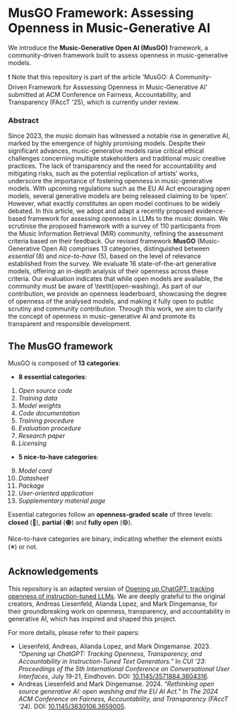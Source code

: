 # MusGO Framework: Assessing Openness in Music-Generative AI 
We introduce the **Music-Generative Open AI (MusGO)** framework, a community-driven framework built to assess openness in music-generative models. 

❗ Note that this repository is part of the article 'MusGO: A Community-Driven Framework for Asssessing Openness in Music-Generative AI' submitted at ACM Conference on Fairness, Accountability, and Transparency (FAccT '25), which is currently under review.

### Abstract 
Since 2023, the music domain has witnessed a notable rise in generative AI, marked by the emergence of highly promising models. Despite their significant advances, music-generative models raise critical ethical challenges concerning multiple stakeholders and traditional music creative practices. The lack of transparency and the need for accountability and mitigating risks, such as the potential replication of artists’ works, underscore the importance of fostering openness in music-generative models. With upcoming regulations such as the EU AI Act encouraging open models, several generative models are being released claiming to be ‘open’. However, what exactly constitutes an open model continues to be widely debated. In this article, we adopt and adapt a recently proposed evidence-based framework for assessing openness in LLMs to the music domain. We scrutinise the proposed framework with a survey of 110 participants from the Music Information Retrieval (MIR) community, refining the assessment criteria based on their feedback. Our revised framework __MusGO__ (Music-Generative Open AI) comprises 13 categories, distinguished between *essential* (8) and *nice-to-have* (5), based on the level of relevance established from the survey. We evaluate 16 state-of-the-art generative models, offering an in-depth analysis of their openness across these criteria. Our evaluation indicates that while open models are available, the community must be aware of \textit{open-washing}. As part of our contribution, we provide an openness leaderboard, showcasing the degree of openness of the analysed models, and making it fully open to public scrutiny and community contribution. Through this work, we aim to clarify the concept of openness in music-generative AI and promote its transparent and responsible development.


## The MusGO framework

MusGO is composed of **13 categories**:

- **8 essential categories**:
1. *Open source code*  
2. *Training data*  
3. *Model weights*  
4. *Code documentation*  
5. *Training procedure*  
6. *Evaluation procedure*  
7. *Research paper*  
8. *Licensing*  
- **5 nice-to-have categories**:
9. *Model card*  
10. *Datasheet*  
11. *Package*  
12. *User-oriented application*  
13. *Supplementary material page*  

Essential categories follow an **openness-graded scale** of three levels: **closed** (🔴), **partial** (🟠) and **fully open** (🟢). 

Nice-to-have categories are binary, indicating whether the element exists (**⭐**) or not.


## Acknowledgements 
This repository is an adapted version of [Opening up ChatGPT: tracking openness of instruction-tuned LLMs](https://github.com/opening-up-chatgpt/opening-up-chatgpt.github.io/). We are deeply grateful to the original creators, Andreas Liesenfeld, Alianda Lopez, and Mark Dingemanse, for their groundbreaking work on openness, transparency, and accountability in generative AI, which has inspired and shaped this project.

For more details, please refer to their papers:

- Liesenfeld, Andreas, Alianda Lopez, and Mark Dingemanse. 2023. *“Opening up ChatGPT: Tracking Openness, Transparency, and Accountability in Instruction-Tuned Text Generators.”* In *CUI '23: Proceedings of the 5th International Conference on Conversational User Interfaces*, July 19-21, Eindhoven. DOI: [10.1145/3571884.3604316](https://doi.org/10.1145/3571884.3604316).
- Andreas Liesenfeld and Mark Dingemanse. 2024. *“Rethinking open source generative AI: open washing and the EU AI Act.”* In *The 2024 ACM Conference on Fairness, Accountability, and Transparency (FAccT '24)*. DOI: [10.1145/3630106.3659005](https://doi.org/10.1145/3630106.3659005).
